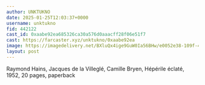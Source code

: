 ```yaml
---
author: UNKTUKNO
date: 2025-01-25T12:03:37+0000
username: unktukno
fid: 442122
cast_id: 0xaabe92ea685326ca30a576d0aaacff28f06e51f7
cast: https://farcaster.xyz/unktukno/0xaabe92ea
image: https://imagedelivery.net/BXluQx4ige9GuW0Ia56BHw/e0052e38-109f-43cf-d30a-5c31c6009400/original
layout: post
---
```


Raymond Hains, Jacques de la Villeglé, Camille Bryen, Hépérile éclaté, 1952, 20 pages, paperback

<img src='https://imagedelivery.net/BXluQx4ige9GuW0Ia56BHw/e0052e38-109f-43cf-d30a-5c31c6009400/original' alt='' referrerpolicy='no-referrer'/>
